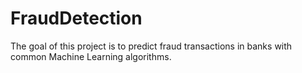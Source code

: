 # FraudDetection
The goal of this project is to predict fraud transactions in banks with common Machine Learning algorithms.

